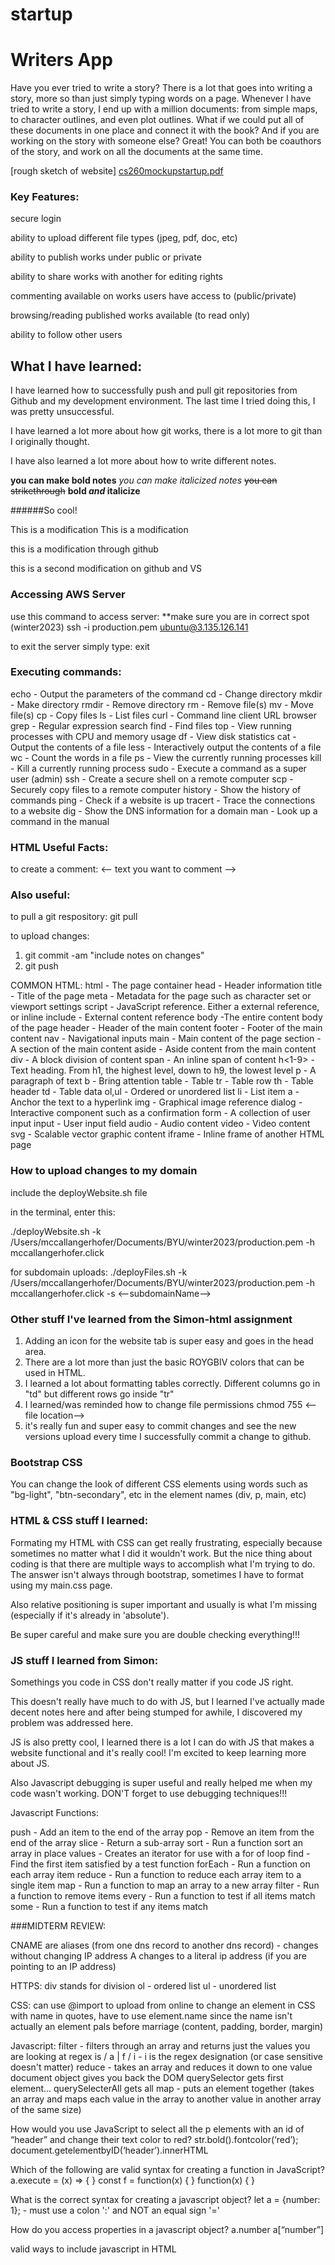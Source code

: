 # startup

# Writers App

Have you ever tried to write a story? There is a lot that goes into writing a story, more so than just simply typing words on a page. Whenever I have tried to write a story, I end up with a million documents: from simple maps, to character outlines, and even plot outlines. What if we could put all of these documents in one place and connect it with the book? And if you are working on the story with someone else? Great! You can both be coauthors of the story, and work on all the documents at the same time.

[rough sketch of website]
[cs260mockupstartup.pdf](https://github.com/mangerhofer/startup/files/10526064/cs260mockupstartup.pdf)




### Key Features:

secure login

ability to upload different file types (jpeg, pdf, doc, etc)

ability to publish works under public or private

ability to share works with another for editing rights

commenting available on works users have access to (public/private)

browsing/reading published works available (to read only)

ability to follow other users 

## What I have learned:
I have learned how to successfully push and pull git repositories from Github and my development environment. The last time I tried doing this, I was pretty unsuccessful.

I have learned a lot more about how git works, there is a lot more to git than I originally thought.

I have also learned a lot more about how to write different notes.

**you can make bold notes**
*you can make italicized notes*
~~you can strikethrough~~
**bold _and_ italicize**

######So cool!

This is a modification
This is a modification

this is a modification through github

this is a second modification on github and VS


### Accessing AWS Server

use this command to access server: 
**make sure you are in correct spot (winter2023)
    ssh -i production.pem ubuntu@3.135.126.141

to exit the server simply type:
    exit
    
    
### Executing commands:
echo - Output the parameters of the command
cd - Change directory
mkdir - Make directory
rmdir - Remove directory
rm - Remove file(s)
mv - Move file(s)
cp - Copy files
ls - List files
curl - Command line client URL browser
grep - Regular expression search
find - Find files
top - View running processes with CPU and memory usage
df - View disk statistics
cat - Output the contents of a file
less - Interactively output the contents of a file
wc - Count the words in a file
ps - View the currently running processes
kill - Kill a currently running process
sudo - Execute a command as a super user (admin)
ssh - Create a secure shell on a remote computer
scp - Securely copy files to a remote computer
history - Show the history of commands
ping - Check if a website is up
tracert - Trace the connections to a website
dig - Show the DNS information for a domain
man - Look up a command in the manual

### HTML Useful Facts:

to create a comment: <-- text you want to comment -->

### Also useful:

to pull a git respository: git pull

to upload changes: 
1. git commit -am "include notes on changes"
2. git push

COMMON HTML:
html - The page container
head - Header information
title - Title of the page
meta - Metadata for the page such as character set or viewport settings
script - JavaScript reference. Either a external reference, or inline
include - External content reference
body -The entire content body of the page
header - Header of the main content
footer - Footer of the main content
nav - Navigational inputs
main - Main content of the page
section - A section of the main content
aside - Aside content from the main content
div - A block division of content
span - An inline span of content
h<1-9> - Text heading. From h1, the highest level, down to h9, the lowest level
p - A paragraph of text
b - Bring attention
table - Table
tr - Table row
th - Table header
td - Table data
ol,ul - Ordered or unordered list
li - List item
a - Anchor the text to a hyperlink
img - Graphical image reference
dialog - Interactive component such as a confirmation
form - A collection of user input
input - User input field
audio - Audio content
video - Video content
svg - Scalable vector graphic content
iframe - Inline frame of another HTML page




### How to upload changes to my domain

include the deployWebsite.sh file

in the terminal, enter this:

./deployWebsite.sh  -k /Users/mccallangerhofer/Documents/BYU/winter2023/production.pem -h mccallangerhofer.click

for subdomain uploads:
./deployFiles.sh -k /Users/mccallangerhofer/Documents/BYU/winter2023/production.pem -h mccallangerhofer.click -s <--subdomainName-->

### Other stuff I've learned from the Simon-html assignment

1. Adding an icon for the website tab is super easy and goes in the head area.
2. There are a lot more than just the basic ROYGBIV colors that can be used in HTML.
3. I learned a lot about formatting tables correctly. Different columns go in "td" but different rows go inside "tr"
4. I learned/was reminded how to change file permissions
    chmod 755 <--file location-->
5. it's really fun and super easy to commit changes and see the new versions upload every time I successfully commit a change to github.

### Bootstrap CSS

You can change the look of different CSS elements using words such as "bg-light", "btn-secondary", etc in the element names (div, p, main, etc)

### HTML & CSS stuff I learned:

Formating my HTML with CSS can get really frustrating, especially because sometimes no matter what I did it wouldn't work. But the nice thing about coding is that there are multiple ways to accomplish what I'm trying to do. The answer isn't always through bootstrap, sometimes I have to format using my main.css page. 

Also relative positioning is super important and usually is what I'm missing (especially if it's already in 'absolute').

Be super careful and make sure you are double checking everything!!!


### JS stuff I learned from Simon:

Somethings you code in CSS don't really matter if you code JS right.

This doesn't really have much to do with JS, but I learned I've actually made decent notes here and after being stumped for awhile, I discovered my problem was addressed here. 

JS is also pretty cool, I learned there is a lot I can do with JS that makes a website functional and it's really cool! I'm excited to keep learning more about JS.

Also Javascript debugging is super useful and really helped me when my code wasn't working. DON'T forget to use debugging techniques!!!

Javascript Functions:

push - Add an item to the end of the array
pop - Remove an item from the end of the array
slice - Return a sub-array
sort - Run a function sort an array in place
values - Creates an iterator for use with a for of loop
find - Find the first item satisfied by a test function
forEach - Run a function on each array item
reduce - Run a function to reduce each array item to a single item
map - Run a function to map an array to a new array
filter - Run a function to remove items
every - Run a function to test if all items match
some - Run a function to test if any items match


###MIDTERM REVIEW:

CNAME are aliases (from one dns record to another dns record) - changes without changing IP address
A changes to a literal ip address (if you are pointing to an IP address)

HTTPS:
div stands for division
ol - ordered list
ul - unordered list


CSS:
can use @import to upload from online
to change an element in CSS with name in quotes, have to use element.name since the name isn't actually an element
pals before marriage (content, padding, border, margin)


Javascript:
filter - filters through an array and returns just the values you are looking at
regex is / a | f / i - i is the regex designation (or case sensitive doesn't matter)
reduce - takes an array and reduces it down to one value
document object gives you back the DOM
querySelector gets first element... querySelecterAll gets all 
map - puts an element together (takes an array and maps each value in the array to another value in another array of the same size)

How would you use JavaScript to select all the p elements with an id of “header” and change their text color to red?
str.bold().fontcolor(‘red’);	document.getelementbyID(‘header’).innerHTML

Which of the following are valid syntax for creating a function in JavaScript?
a.execute = (x) => { } 	const f = function(x) { } 	function(x) { } 

What is the correct syntax for creating a javascript object?
let a = {number: 1}; - must use a colon ':' and NOT an equal sign '='

How do you access properties in a javascript object?
a.number a[“number”]

valid ways to include javascript in HTML
<script>1+1</script>    <script src = 'main.js'/>   <div onclick = '1+1'/>

JSON:
always has key values in double quotes " " NOT single quotes ' '
null is valid JSON, undefind is not

data types:
string - "crockford"
number - 42
boolean - true
array - [null,42,"crockford"]
object - {"a":1,"b":"crockford"}
null - null

You can convert JSON to, and from, JavaScript using the JSON.parse and JSON.stringify functions.



DOM:
textContent - contains all of the element's text
innerHTML - You can access a textual representation of an element's HTML content 
removeChild - deletes elements when called on parent function

event listeners:
Clipboard - Cut, copied, pasted
Focus - An element gets focus
Keyboard - Keys are pressed
Mouse - Click events
Text selection - When text is selected



Promises:
function gets put off on the side and waits until it is resolved. Will not get resolved until timeout ends (# at end is time in milliseconds)
finally always gets called
catch gets called if there is an error - for catch to happen, you have to call regect instead of resolve
    promise function is called -> then it does the then function -> catches anything that isn't allowed -> and ends with finally
    
ASYNC & AWAIT - by putting async in front of a promise, you can then call await so that the promise resolves before you continue with the code rather than just letting the promise complete on its own. async will always return a promise even if you don't use await, await just lets you control when promise is returned


chmod +x deploy.sh - makes a script executable
ls -la - can list all files (even hidden ones) in a long format if you provide the parameter
sudo - Execute a command as a super user (admin)
ssh - executing commands remotely using the secure shell program 

### Javascript Startup

I thought I understood enough javascript to do everything I needed but I discovered that the code I need for my website is a lot more complicated than I orginally thought and it requires a lot more than simple javascript to be functionable.


### URL Notes:

The Uniform Resource Locator (URL) represents the location of a web resource. A web resource can be anything, such as a web page, font, image, video stream, database record, or JSON object. It can also be completely ephemeral, such as a visitation counter, or gaming session.

Part - Example - Meaning

Scheme - https - The protocol required to ask for the resource. For web applications, this is usually HTTPS. But it could be any internet protocol such as FTP or MAILTO.

Domain name - byu.edu - The domain name that owns the resource represented by the URL.

Port - 3000 - The port specifies the numbered network port used to connect to the domain server. Lower number ports are reserved for common internet protocols, higher number ports can be used for any purpose. The default port is 80 if the scheme is HTTP, or 443 if the scheme is HTTPS.

Path - /school/byu/user/8014 - The path to the resource on the domain. The resource does not have to physically be located on the file system with this path. It can be a logical path representing endpoint parameters, a database table, or an object schema.

Parameters - filter=names&highlight=intro,summary - The parameters represent a list of key value pairs. Usually it provides additional qualifiers on the resource represented by the path. This might be a filter on the returned resource or how to highlight the resource. The parameters are also sometimes called the query string.

Anchor - summary - The anchor usually represents an sub-location in the resource. For HTML pages this represents a request for the browser to automatically scroll to the element with an ID that matches the anchor. The anchor is also sometimes called the hash, or fragment ID.

A Uniform Resource Name (URN) is a unique resource name that does not specify location information. For example, a book URN might be <urn:isbn:10,0765350386>. A Uniform Resource Identifier (URI) is a general resource identifier that could refer to either a URL and URN. With web programming you are almost always talking about URLs and therefore you should not use the more general URI.

##### Common Ports

Port	Protocol

20	File Transfer Protocol (FTP) for data transfer

22	Secure Shell (SSH) for connecting to remote devices

25	Simple Mail Transfer Protocol (SMTP) for sending email

53	Domain Name System (DNS) for looking up IP addresses

80	Hypertext Transfer Protocol (HTTP) for web requests

110	Post Office Protocol (POP3) for retrieving email

123	Network Time Protocol (NTP) for managing time

161	Simple Network Management Protocol (SNMP) for managing network devices such as routers or printers

194	Internet Relay Chat (IRC) for chatting

443	HTTP Secure (HTTPS) for secure web requests


#### HTTP Common Rules

GET - Get the requested resource. This can represent a request to get a single resource or a resource representing a list of resources.

POST - Create a new resource. The body of the request contains the resource. The response should include a unique ID of the newly created resource.

PUT - Update a resource. Either the URL path, HTTP header, or body must contain the unique ID of the resource being updated. The body of the request should - contain the updated resource. The body of the response may contain the resulting updated resource.

DELETE - Delete a resource. Either the URL path or HTTP header must contain the unique ID of the resource to delete.

OPTIONS - Get metadata about a resource. Usually only HTTP headers are returned. The resource itself is not returned.

STATUS CODES:

1xx - Informational.

2xx - Success.

3xx - Redirect to some other location, or that the previously cached resource is still valid.

4xx - Client errors. The request is invalid.

5xx - Server errors. The request cannot be satisfied due to an error on the server.



HTTP headers specify metadata about a request or response. This includes things like how to handle security, caching, data formats, and cookies. 



HTTP Cookies

This allows the server to remember things like the language preference of the user, or the user's authentication credentials. A server can also use cookies to track, and share, everything that a user does. However, there is nothing inherently evil about cookies, the problem comes from web applications that use them as a means to violate a user's privacy or inappropriately monetize their data.



SOP & CORS

Simply stated Same Origin Policy (SOP) only allows JavaScript to make requests to a domain if it is the same domain that the user is currently viewing.

Cross Origin Resource Sharing (CORS) allows the client (e.g. browser) to specify the origin of a request and then let the server respond with what origins are allowed.

For CORS to run, need <Access-Control-Allow-Origin: *>


### Fetch

The basic usage of fetch takes a URL and returns a promise. The promise then function takes a callback function that is asynchronously called when the requested URL content is obtained. If the returned content is of type application/json you can use the json function on the response object to convert it to a JavaScript object.


### Node.js

1. Create your project directory
2. Initialize it for use with NPM by running npm init -y
3. Make sure .gitignore file contains node-modules
4. Install any desired packages with npm install <package name here>
5. Add require('<package name here>') to your JavaScript code
6. Run your code with node main.js
    
### Creating a web service
    
1. in terminal: mkdir webservicetest (or any other name)
2. in terminal: cd webservicetest
3. in terminal: npm init -y
4. in terminal: npm install http
5. write up code for main.js
6. in terminal: node main.js
7. on web browser: localhost:8080
8. to stop: ctrl-c

### Stuff I've learned with Simon Service: 
    
    There is a surprising amount of code that goes into adding just a simple quote or picture to the simon project. It's made me realize that I didn't quite understand as much as I thought. But also I understood more from the about.js code than I thought I did. 
    
    Also... DON'T FORGET TO ADD THE NECESSARY CODE TO THE .html FILE TO LINK THE .js FILE, OTHERWISE YOU WILL SPEND WAYYYY TOO LONG TRYING TO FIGURE OUT WHY YOUR CODE ISN'T WORKING...
    
    Creating a working service for your website isn't that hard, just make sure you are being careful as you code otherwise it will get really complicated really fast.
    
    
### Mongo Database Notes
    
    Mongo database is a really great way to store data... there are lots of different things it can be used for! Explore it! https://www.mongodb.com/docs/
    
    Also always make sure you use the right code to protect your information! You don't want your code to be hacked somehow... also great refresher on your PEM environment!!
    
    
### Login Notes
    
    Login code is suprisingly tricky and it's important to be super careful writing the code up!
    
    Review account creation and login page for better understanding on how to create login credentials that actually work!

### Websocket Notes
    
    Websocket is actually a really cool tool that allows for communication! Review the code under the different websocket lectures to better understand how it works. 
    
    Websocket is not designed to have communication stay - it is a temporary message that is sent and will be deleted after a certain amount of time or after a refresh. (think of comments on a live video)
    
 ### REACT NOTES:
    
    Use the code from these different codepens to help utilize the functionality of your website:
    
    https://codepen.io/mangerhofer/pen/xxavNaW
    
    https://codepen.io/mangerhofer/pen/MWqNdZm
    
    Use this code to understand react a little better using tic-tac-toe
    
    https://codesandbox.io/s/quizzical-bogdan-pfx8l5?file=/App.js

